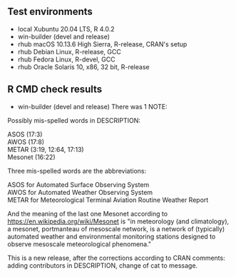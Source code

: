 ## Test environments
* local Xubuntu 20.04 LTS, R 4.0.2
* win-builder (devel and release)
* rhub macOS 10.13.6 High Sierra, R-release, CRAN's setup
* rhub Debian Linux, R-release, GCC
* rhub Fedora Linux, R-devel, GCC
* rhub Oracle Solaris 10, x86, 32 bit, R-release

## R CMD check results
* win-builder (devel and release)
There was 1 NOTE:  
  
Possibly mis-spelled words in DESCRIPTION:  
  
  ASOS (17:3)  
  AWOS (17:8)  
  METAR (3:19, 12:64, 17:13)  
  Mesonet (16:22)  

Three mis-spelled words are the abbreviations:  

ASOS for Automated Surface Observing System  
AWOS for Automated Weather Observing System  
METAR for Meteorological Terminal Aviation Routine Weather Report  
  
And the meaning of the last one Mesonet according to
<https://en.wikipedia.org/wiki/Mesonet> is "in meteorology (and
climatology), a mesonet, portmanteau of mesoscale network, is a network
of (typically) automated weather and environmental monitoring stations
designed to observe mesoscale meteorological phenomena."  

This is a new release, after the corrections according to CRAN comments: adding contributors in DESCRIPTION, 
change of cat to message.

